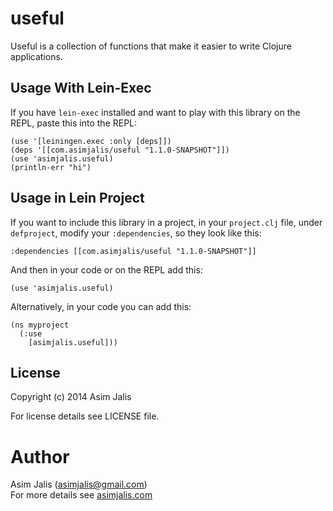 
# useful

Useful is a collection of functions that make it easier to write
Clojure applications.

## Usage With Lein-Exec

If you have `lein-exec` installed and want to play with this library
on the REPL, paste this into the REPL:

    (use '[leiningen.exec :only [deps]])
    (deps '[[com.asimjalis/useful "1.1.0-SNAPSHOT"]])
    (use 'asimjalis.useful)
    (println-err "hi")


## Usage in Lein Project

If you want to include this library in a project, in your
`project.clj` file, under `defproject`, modify your `:dependencies`,
so they look like this:

    :dependencies [[com.asimjalis/useful "1.1.0-SNAPSHOT"]]

And then in your code or on the REPL add this:

    (use 'asimjalis.useful)

Alternatively, in your code you can add this:

    (ns myproject
      (:use 
        [asimjalis.useful]))
     
## License

Copyright (c) 2014 Asim Jalis

For license details see LICENSE file.

# Author

Asim Jalis (asimjalis@gmail.com)    
For more details see [asimjalis.com](http://asimjalis.com)    
